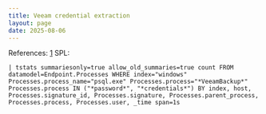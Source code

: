 ```yaml
---
title: Veeam credential extraction
layout: page
date: 2025-08-06
---
```


References: [1](https://thedfirreport.com/2025/08/05/from-bing-search-to-ransomware-bumblebee-and-adaptixc2-deliver-akira/)
SPL:

```spl
| tstats summariesonly=true allow_old_summaries=true count FROM datamodel=Endpoint.Processes WHERE index="windows" Processes.process_name="psql.exe" Processes.process="*VeeamBackup*" Processes.process IN ("*password*", "*credentials*") BY index, host, Processes.signature_id, Processes.signature, Processes.parent_process, Processes.process, Processes.user, _time span=1s
```

